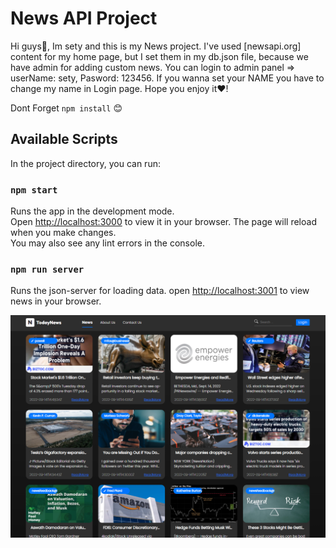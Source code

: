 # News API Project

Hi guys👋,
Im sety and this is my News project. 
I've used [newsapi.org] content for my home page, but I set them in my db.json file, because we have admin for adding custom news.
You can login to admin panel => userName: sety, Pasword: 123456.
If you wanna set your NAME you have to change my name in Login page.
Hope you enjoy it❤️!

Dont Forget  `npm install` 😊

## Available Scripts
In the project directory, you can run:

### `npm start`
Runs the app in the development mode.\
Open [http://localhost:3000](http://localhost:3000) to view it in your browser.
The page will reload when you make changes.\
You may also see any lint errors in the console.

### `npm run server`
Runs the json-server for loading data.
open [http://localhost:3001](http://localhost:3001) to view news in your browser.


![Preview](/src/assets/imagePreview.png?raw=true "Optional Title")
